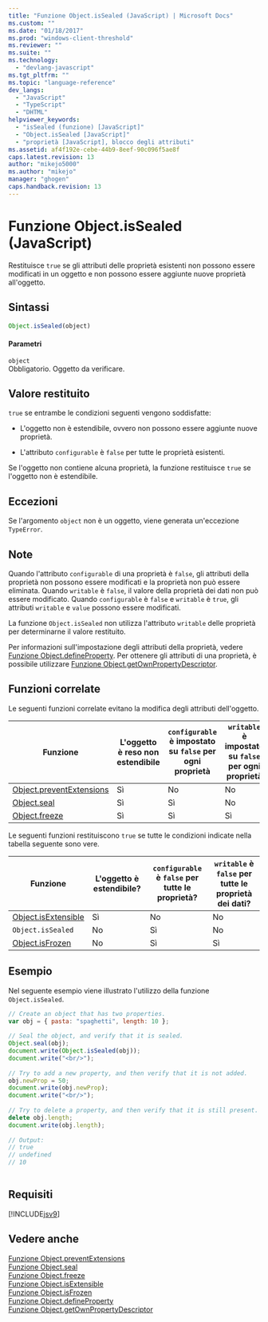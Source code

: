 ```yaml
---
title: "Funzione Object.isSealed (JavaScript) | Microsoft Docs"
ms.custom: ""
ms.date: "01/18/2017"
ms.prod: "windows-client-threshold"
ms.reviewer: ""
ms.suite: ""
ms.technology: 
  - "devlang-javascript"
ms.tgt_pltfrm: ""
ms.topic: "language-reference"
dev_langs: 
  - "JavaScript"
  - "TypeScript"
  - "DHTML"
helpviewer_keywords: 
  - "isSealed (funzione) [JavaScript]"
  - "Object.isSealed [JavaScript]"
  - "proprietà [JavaScript], blocco degli attributi"
ms.assetid: af4f192e-cebe-44b9-8eef-90c096f5ae8f
caps.latest.revision: 13
author: "mikejo5000"
ms.author: "mikejo"
manager: "ghogen"
caps.handback.revision: 13
---
```

# Funzione Object.isSealed (JavaScript)
Restituisce `true` se gli attributi delle proprietà esistenti non possono essere modificati in un oggetto e non possono essere aggiunte nuove proprietà all'oggetto.  
  
## Sintassi  
  
```javascript  
Object.isSealed(object)  
```  
  
#### Parametri  
 `object`  
 Obbligatorio.  Oggetto da verificare.  
  
## Valore restituito  
 `true` se entrambe le condizioni seguenti vengono soddisfatte:  
  
-   L'oggetto non è estendibile, ovvero non possono essere aggiunte nuove proprietà.  
  
-   L'attributo `configurable` è `false` per tutte le proprietà esistenti.  
  
 Se l'oggetto non contiene alcuna proprietà, la funzione restituisce `true` se l'oggetto non è estendibile.  
  
## Eccezioni  
 Se l'argomento `object` non è un oggetto, viene generata un'eccezione `TypeError`.  
  
## Note  
 Quando l'attributo `configurable` di una proprietà è `false`, gli attributi della proprietà non possono essere modificati e la proprietà non può essere eliminata.  Quando `writable` è `false`, il valore della proprietà dei dati non può essere modificato.  Quando `configurable` è `false` e `writable` è `true`, gli attributi `writable` e `value` possono essere modificati.  
  
 La funzione `Object.isSealed` non utilizza l'attributo `writable` delle proprietà per determinarne il valore restituito.  
  
 Per informazioni sull'impostazione degli attributi della proprietà, vedere [Funzione Object.defineProperty](../../javascript/reference/object-defineproperty-function-javascript.md).  Per ottenere gli attributi di una proprietà, è possibile utilizzare [Funzione Object.getOwnPropertyDescriptor](../../javascript/reference/object-getownpropertydescriptor-function-javascript.md).  
  
## Funzioni correlate  
 Le seguenti funzioni correlate evitano la modifica degli attributi dell'oggetto.  
  
|Funzione|L'oggetto è reso non estendibile|`configurable` è impostato su `false` per ogni proprietà|`writable` è impostato su `false` per ogni proprietà|  
|--------------|--------------------------------------|--------------------------------------------------------------|----------------------------------------------------------|  
|[Object.preventExtensions](../../javascript/reference/object-preventextensions-function-javascript.md)|Sì|No|No|  
|[Object.seal](../../javascript/reference/object-seal-function-javascript.md)|Sì|Sì|No|  
|[Object.freeze](../../javascript/reference/object-freeze-function-javascript.md)|Sì|Sì|Sì|  
  
 Le seguenti funzioni restituiscono `true` se tutte le condizioni indicate nella tabella seguente sono vere.  
  
|Funzione|L'oggetto è estendibile?|`configurable` è `false` per tutte le proprietà?|`writable` è `false` per tutte le proprietà dei dati?|  
|--------------|------------------------------|------------------------------------------------------|-----------------------------------------------------------|  
|[Object.isExtensible](../../javascript/reference/object-isextensible-function-javascript.md)|Sì|No|No|  
|`Object.isSealed`|No|Sì|No|  
|[Object.isFrozen](../../javascript/reference/object-isfrozen-function-javascript.md)|No|Sì|Sì|  
  
## Esempio  
 Nel seguente esempio viene illustrato l'utilizzo della funzione `Object.isSealed`.  
  
```javascript  
// Create an object that has two properties.  
var obj = { pasta: "spaghetti", length: 10 };  
  
// Seal the object, and verify that it is sealed.  
Object.seal(obj);  
document.write(Object.isSealed(obj));  
document.write("<br/>");  
  
// Try to add a new property, and then verify that it is not added.   
obj.newProp = 50;  
document.write(obj.newProp);  
document.write("<br/>");  
  
// Try to delete a property, and then verify that it is still present.   
delete obj.length;  
document.write(obj.length);  
  
// Output:  
// true  
// undefined  
// 10  
  
```  
  
## Requisiti  
 [!INCLUDE[jsv9](../../javascript/includes/jsv9-md.md)]  
  
## Vedere anche  
 [Funzione Object.preventExtensions](../../javascript/reference/object-preventextensions-function-javascript.md)   
 [Funzione Object.seal](../../javascript/reference/object-seal-function-javascript.md)   
 [Funzione Object.freeze](../../javascript/reference/object-freeze-function-javascript.md)   
 [Funzione Object.isExtensible](../../javascript/reference/object-isextensible-function-javascript.md)   
 [Funzione Object.isFrozen](../../javascript/reference/object-isfrozen-function-javascript.md)   
 [Funzione Object.defineProperty](../../javascript/reference/object-defineproperty-function-javascript.md)   
 [Funzione Object.getOwnPropertyDescriptor](../../javascript/reference/object-getownpropertydescriptor-function-javascript.md)